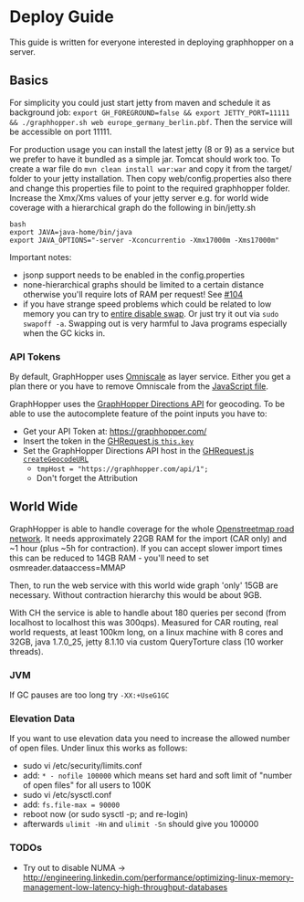 # Deploy Guide

This guide is written for everyone interested in deploying graphhopper on a server.
 
## Basics
 
For simplicity you could just start jetty from maven and schedule it as background job: 
`export GH_FOREGROUND=false && export JETTY_PORT=11111 && ./graphhopper.sh web europe_germany_berlin.pbf`. 
Then the service will be accessible on port 11111.

For production usage you can install the latest jetty (8 or 9) as a service but we prefer to have it bundled as a 
simple jar. Tomcat should work too. To create a war file do `mvn clean install war:war` and copy it from the target/ 
folder to your jetty installation. Then copy web/config.properties also there and change this properties 
file to point to the required graphhopper folder. Increase the Xmx/Xms values of your jetty server e.g. 
for world wide coverage with a hierarchical graph do the following in bin/jetty.sh
```
bash
export JAVA=java-home/bin/java
export JAVA_OPTIONS="-server -Xconcurrentio -Xmx17000m -Xms17000m"
```

Important notes:

 * jsonp support needs to be enabled in the config.properties
 * none-hierarchical graphs should be limited to a certain distance otherwise you'll require lots of RAM per request! See [#104](https://github.com/graphhopper/graphhopper/issues/104)
 * if you have strange speed problems which could be related to low memory you can try to [entire disable swap](http://askubuntu.com/questions/103915/how-do-i-configure-swappiness). Or just try it out via `sudo swapoff -a`. Swapping out is very harmful to Java programs especially when the GC kicks in.

### API Tokens

By default, GraphHopper uses [Omniscale](http://omniscale.com/) as layer service. 
Either you get a plan there or you have to remove Omniscale from the [JavaScript file](https://github.com/graphhopper/graphhopper/blob/master/web/src/main/webapp/js/main.js). 
 
GraphHopper uses the [GraphHopper Directions API](https://graphhopper.com/api/1/docs/) for geocoding. To be able to use the autocomplete feature of the point inputs you have to:

 * Get your API Token at: https://graphhopper.com/
 * Insert the token in the [GHRequest.js `this.key`](https://github.com/graphhopper/graphhopper/blob/master/web/src/main/webapp/js/graphhopper/GHRequest.js#L50)
 * Set the GraphHopper Directions API host in the [GHRequest.js `createGeocodeURL`](https://github.com/graphhopper/graphhopper/blob/master/web/src/main/webapp/js/graphhopper/GHRequest.js#L153)
   * `tmpHost = "https://graphhopper.com/api/1";`
   * Don't forget the Attribution
 
## World Wide 

GraphHopper is able to handle coverage for the whole [Openstreetmap road network](http://planet.osm.org/). 
It needs approximately 22GB RAM for the import (CAR only) and ~1 hour (plus ~5h for contraction). 
If you can accept slower import times this can be reduced to 14GB RAM - you'll need to set osmreader.dataaccess=MMAP

Then, to run the web service with this world wide graph 'only' 15GB are necessary. Without contraction hierarchy 
this would be about 9GB.

With CH the service is able to handle about 180 queries per second (from localhost to localhost this was 300qps). 
Measured for CAR routing, real world requests, at least 100km long, on a linux machine with 8 cores and 32GB, 
java 1.7.0_25, jetty 8.1.10 via custom QueryTorture class (10 worker threads).

### JVM

If GC pauses are too long try `-XX:+UseG1GC`

### Elevation Data 

If you want to use elevation data you need to increase the allowed number of open files. Under linux this works as follows:

 * sudo vi /etc/security/limits.conf
 * add: `* - nofile 100000`
   which means set hard and soft limit of "number of open files" for all users to 100K
 * sudo vi /etc/sysctl.conf
 * add: `fs.file-max = 90000`
 * reboot now (or sudo sysctl -p; and re-login)
 * afterwards `ulimit -Hn` and `ulimit -Sn` should give you 100000


### TODOs

 * Try out to disable NUMA -> http://engineering.linkedin.com/performance/optimizing-linux-memory-management-low-latency-high-throughput-databases